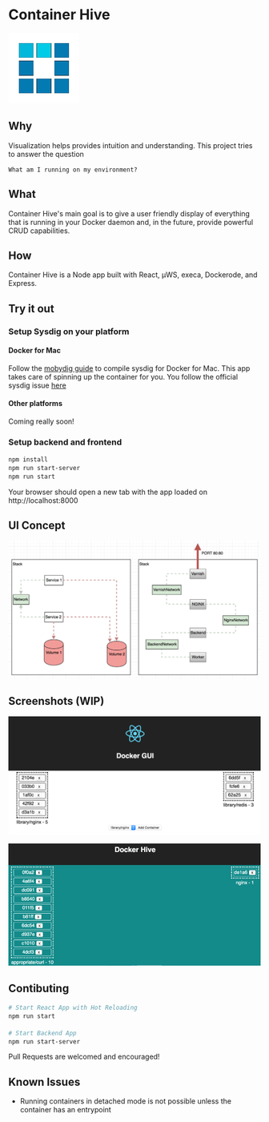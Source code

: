 # Container Hive

![Screenshot](public/images/squares.gif)

## Why

Visualization helps provides intuition and understanding. This project tries to answer the question

    What am I running on my environment?

## What

Container Hive's main goal is to give a user friendly display of everything that is running in your Docker daemon and, in the future, provide powerful CRUD capabilities. 

## How

Container Hive is a Node app built with React, µWS, execa, Dockerode, and Express.

## Try it out

### Setup Sysdig on your platform

#### Docker for Mac

Follow the [mobydig guide](https://github.com/fdebonneval/mobydig) to compile sysdig for Docker for Mac. This app takes care of spinning up the container for you. You follow the official sysdig issue [here](https://github.com/draios/sysdig/issues/637)

#### Other platforms

Coming really soon!

### Setup backend and frontend

```bash
npm install
npm run start-server
npm run start
```

Your browser should open a new tab with the app loaded on http://localhost:8000

## UI Concept

![Concept](public/images/ComponentConcept.png)

## Screenshots (WIP)

![Screenshot](public/images/ScreenShot2016-08-13-10.53.33AM.png)

![Screenshot](public/images/network_request.gif)

## Contibuting

```bash
# Start React App with Hot Reloading
npm run start

# Start Backend App
npm run start-server
```

Pull Requests are welcomed and encouraged!

## Known Issues

* Running containers in detached mode is not possible unless the container has an entrypoint